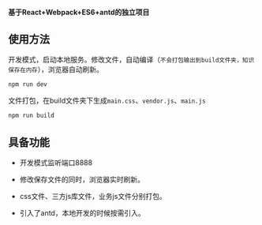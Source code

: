 #### 基于React+Webpack+ES6+antd的独立项目


## 使用方法

开发模式，启动本地服务。修改文件，自动编译（`不会打包输出到build文件夹，知识保存在内存`），浏览器自动刷新。
```js
npm run dev
```

文件打包，在build文件夹下生成`main.css`、`vendor.js`、`main.js`
```js
npm run build
```

## 具备功能

- 开发模式监听端口8888

- 修改保存文件的同时，浏览器实时刷新。

- css文件、三方js库文件，业务js文件分别打包。

- 引入了antd，本地开发的时候按需引入。

